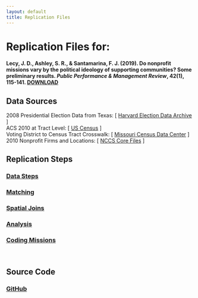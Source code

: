 ```yaml
---
layout: default
title: Replication Files
---
```


# Replication Files for:

#### Lecy, J. D., Ashley, S. R., & Santamarina, F. J. (2019). Do nonprofit missions vary by the political ideology of supporting communities? Some preliminary results. *Public Performance & Management Review*, 42(1), 115-141. [DOWNLOAD](https://github.com/lecy/political-ideology-of-nonprofits/raw/master/assets/Lecy-Ashley-Santamarina-PPMR-2019.pdf)

## Data Sources

2008 Presidential Election Data from Texas: [ [Harvard Election Data Archive](https://projects.iq.harvard.edu/eda/home) ]   
ACS 2010 at Tract Level: [ [US Census](https://www.census.gov/programs-surveys/acs/guidance/comparing-acs-data/2010.html) ]  
Voting District to Census Tract Crosswalk: [ [Missouri Census Data Center](http://mcdc.missouri.edu/applications/geocorr2014.html) ]  
2010 Nonprofit Firms and Locations: [ [NCCS Core Files](https://nccs-data.urban.org/index.php) ]  

## Replication Steps

### [ Data Steps ](/DATA/01-data-steps.html)

### [Matching](matching.html)

### [Spatial Joins](spatial-joins.html)

### [Analysis](analysis.html)

### [Coding Missions](coding-mission.html)

<br>

## Source Code

### [GitHub](https://github.com/lecy/political-ideology-of-nonprofits/tree/master/DATA)




